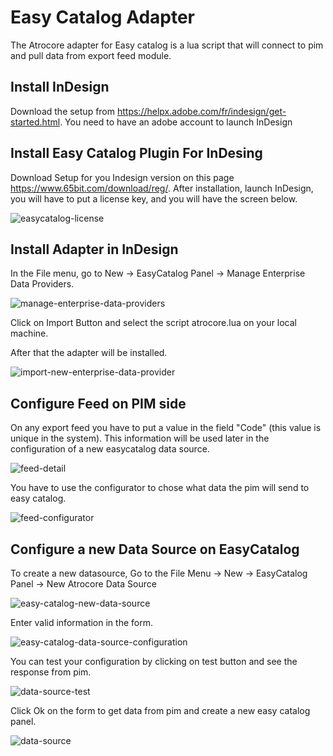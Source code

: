 # Easy Catalog Adapter

The Atrocore adapter for Easy catalog is a lua script that will connect to pim and pull data from export feed module.

## Install InDesign

Download the setup from https://helpx.adobe.com/fr/indesign/get-started.html.
You need to have an adobe account to launch InDesign


## Install Easy Catalog Plugin For InDesing

Download Setup for you Indesign version on this page https://www.65bit.com/download/reg/.
After installation, launch InDesign, you will have to put a license key, and you will have the screen below.

![easycatalog-license](_assets/easycatalog-adapter/easycatalog-license.jpg)

## Install Adapter in InDesign

In the File menu, go to New -> EasyCatalog Panel -> Manage Enterprise Data Providers.

![manage-enterprise-data-providers](_assets/easycatalog-adapter/manage-enterprise-data-providers.png)

Click on Import Button and select the script atrocore.lua on your local machine.

After that the adapter will be installed.

![import-new-enterprise-data-provider](_assets/easycatalog-adapter/import-new-enterprise-data-provider.png)

## Configure Feed on PIM side

On any export feed you have to put a value in the field "Code" (this value is unique in the system).
This information will be used later in the configuration of a new easycatalog data source.

![feed-detail](_assets/easycatalog-adapter/feed-detail.png)

You have to use the configurator to chose what data the pim will send to easy catalog.

![feed-configurator](_assets/easycatalog-adapter/feed-configurator.png)


## Configure a new Data Source on EasyCatalog

To create a new datasource, Go to the File Menu -> New -> EasyCatalog Panel -> New Atrocore Data Source 

![easy-catalog-new-data-source](_assets/easycatalog-adapter/easy-catalog-new-data-source.png)

Enter valid information in the form.

![easy-catalog-data-source-configuration](_assets/easycatalog-adapter/easy-catalog-data-source-configuration.png)

You can test your configuration by clicking on test button and see the response from pim.

![data-source-test](_assets/easycatalog-adapter/data-source-test.png)

Click Ok on the form to get data from pim and create a new easy catalog panel.

![data-source](_assets/easycatalog-adapter/data-source.png)


